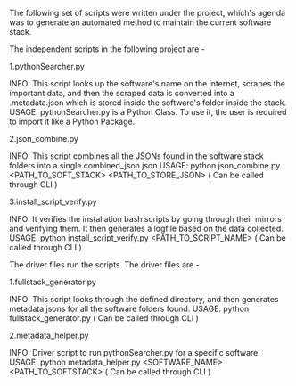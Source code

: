 The following set of scripts were written under the project, which's agenda was to generate an automated method to maintain the current software stack. 

The independent scripts in the following project are -


1.pythonSearcher.py

INFO: This script looks up the software's name on the internet, scrapes the important data, and then the scraped data is converted into a .metadata.json which is stored inside the software's folder inside the stack.
USAGE: pythonSearcher.py is a Python Class. To use it, the user is required to import it like a Python Package. 

2.json_combine.py

INFO: This script combines all the JSONs found in the software stack folders into a single combined_json.json
USAGE: python json_combine.py <PATH_TO_SOFT_STACK> <PATH_TO_STORE_JSON> ( Can be called through CLI )

3.install_script_verify.py

INFO: It verifies the installation bash scripts by going through their mirrors and verifying them. It then generates a logfile based on the data collected.
USAGE: python install_script_verify.py <PATH_TO_SCRIPT_NAME> ( Can be called through CLI )


The driver files run the scripts. The driver files are -

1.fullstack_generator.py

INFO: This script looks through the defined directory, and then generates metadata jsons for all the software folders found.
USAGE: python fullstack_generator.py <PATH> ( Can be called through CLI )

2.metadata_helper.py

INFO: Driver script to run pythonSearcher.py for a specific software. 
USAGE: python metadata_helper.py <SOFTWARE_NAME> <PATH_TO_SOFTSTACK> ( Can be called through CLI )